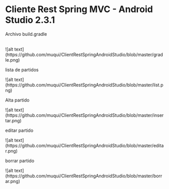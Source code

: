 <h1>Cliente Rest Spring MVC - Android Studio 2.3.1</h1>
<p>Archivo build.gradle </p>
<br>
![alt text](https://github.com/muqui/ClientRestSpringAndroidStudio/blob/master/gradle.png)
<p> lista de partidos </p>
![alt text](https://github.com/muqui/ClientRestSpringAndroidStudio/blob/master/list.png)
<p> Alta partido </p>
![alt text](https://github.com/muqui/ClientRestSpringAndroidStudio/blob/master/insertar.png)
<p>editar partido</p>
![alt text](https://github.com/muqui/ClientRestSpringAndroidStudio/blob/master/editar.png)
<p>borrar partido</p>
![alt text](https://github.com/muqui/ClientRestSpringAndroidStudio/blob/master/borrar.png)
